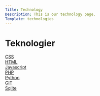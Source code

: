 ```yaml
---
Title: Technology
Description: This is our technology page.
Template: technologies
---
```


<div class="titel-tech">
<h1>Teknologier</h1>
</div>

<div class="tech-box css">
<a href="%base_url%/technology/css">CSS</a>
</div>

<div class="tech-box html">
<a href="%base_url%/technology/html">HTML</a>
</div>

<div class="tech-box javascript">
<a href="%base_url%/technology/javascript">Javascript</a>
</div>

<div class="tech-box php">
<a href="%base_url%/technology/php">PHP</a>
</div>

<div class="tech-box python">
<a href="%base_url%/technology/python">Python</a>
</div>

<div class="tech-box git">
<a href="%base_url%/technology/git">GIT</a>
</div>

<div class="tech-box sqlite">
<a href="%base_url%/technology/git">Sqlite</a>
</div>
